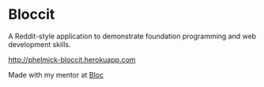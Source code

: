 # Bloccit

A Reddit-style application to demonstrate foundation programming and web development skills.

http://phelmick-bloccit.herokuapp.com

Made with my mentor at [Bloc](http://bloc.io)